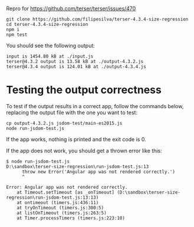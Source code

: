 Repro for https://github.com/terser/terser/issues/470

```
git clone https://github.com/filipesilva/terser-4.3.4-size-regression
cd terser-4.3.4-size-regression
npm i
npm test
```

You should see the following output:
```
input is 1454.80 kB at ./input.js
terser@4.3.2 output is 13.58 kB at ./output-4.3.2.js
terser@4.3.4 output is 124.01 kB at ./output-4.3.4.js
```

# Testing the output correctness

To test if the output results in a correct app, follow the commands below, replacing the output file with the one you want to test:
```
cp output-4.3.2.js jsdom-test/main-es2015.js
node run-jsdom-test.js
```

If the app works, nothing is printed and the exit code is 0.


If the app does not work, you should get a thrown error like this:
```
$ node run-jsdom-test.js
D:\sandbox\terser-size-regression\run-jsdom-test.js:13
      throw new Error('Angular app was not rendered correctly.')
      ^

Error: Angular app was not rendered correctly.
    at Timeout.setTimeout [as _onTimeout] (D:\sandbox\terser-size-regression\run-jsdom-test.js:13:13)
    at ontimeout (timers.js:436:11)
    at tryOnTimeout (timers.js:300:5)
    at listOnTimeout (timers.js:263:5)
    at Timer.processTimers (timers.js:223:10)
```
